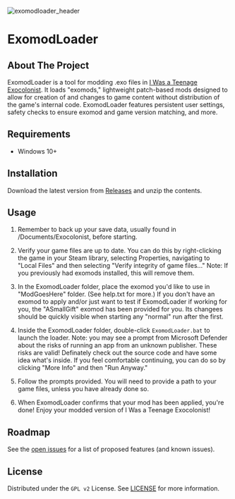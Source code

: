 ![exomodloader_header](https://user-images.githubusercontent.com/8042502/192005542-971da186-05d1-48ce-a012-f74b5fdaf672.png)


# ExomodLoader

## About The Project

ExomodLoader is a tool for modding .exo files in [I Was a Teenage Exocolonist](http://exocolonist.com/). It loads "exomods," lightweight patch-based mods designed to allow for creation of and changes to game content without distribution of the game's internal code. ExomodLoader features persistent user settings, safety checks to ensure exomod and game version matching, and more.

## Requirements

- Windows 10+

## Installation

Download the latest version from [Releases](https://github.com/suzicurran/ExomodLoader/releases) and unzip the contents.

## Usage

1. Remember to back up your save data, usually found in /Documents/Exocolonist, before starting.

2. Verify your game files are up to date. You can do this by right-clicking the game in your Steam library, selecting Properties, navigating to "Local Files" and then selecting "Verify integrity of game files..." Note: If you previously had exomods installed, this will remove them.

3. In the ExomodLoader folder, place the exomod you'd like to use in "ModGoesHere" folder. (See help.txt for more.) If you don't have an exomod to apply and/or just want to test if ExomodLoader if working for you, the "ASmallGift" exomod has been provided for you. Its changees should be quickly visible when starting any "normal" run after the first.

4. Inside the ExomodLoader folder, double-click `ExomodLoader.bat` to launch the loader. Note: you may see a prompt from Microsoft Defender about the risks of running an app from an unknown publisher. These risks are valid! Definately check out the source code and have some idea what's inside. If you feel comfortable continuing, you can do so by clicking "More Info" and then "Run Anyway."

5. Follow the prompts provided. You will need to provide a path to your game files, unless you have already done so.

6. When ExomodLoader confirms that your mod has been applied, you're done! Enjoy your modded version of I Was a Teenage Exocolonist!

## Roadmap

See the [open issues](https://github.com/suzicurran/exomodloader/issues) for a list of proposed features (and known issues).

## License

Distributed under the `GPL v2` License. See [LICENSE](https://github.com/suzicurran/exomodloader/blob/main/LICENSE) for more information.
